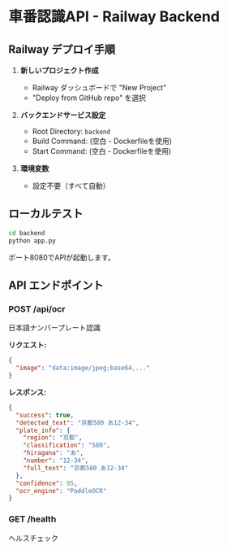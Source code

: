 # 車番認識API - Railway Backend

## Railway デプロイ手順

1. **新しいプロジェクト作成**
   - Railway ダッシュボードで "New Project"
   - "Deploy from GitHub repo" を選択

2. **バックエンドサービス設定**
   - Root Directory: `backend`
   - Build Command: (空白 - Dockerfileを使用)
   - Start Command: (空白 - Dockerfileを使用)

3. **環境変数**
   - 設定不要（すべて自動）

## ローカルテスト
```bash
cd backend
python app.py
```

ポート8080でAPIが起動します。

## API エンドポイント

### POST /api/ocr
日本語ナンバープレート認識

**リクエスト:**
```json
{
  "image": "data:image/jpeg;base64,..."
}
```

**レスポンス:**
```json
{
  "success": true,
  "detected_text": "京都580 あ12-34",
  "plate_info": {
    "region": "京都",
    "classification": "580", 
    "hiragana": "あ",
    "number": "12-34",
    "full_text": "京都580 あ12-34"
  },
  "confidence": 95,
  "ocr_engine": "PaddleOCR"
}
```

### GET /health
ヘルスチェック